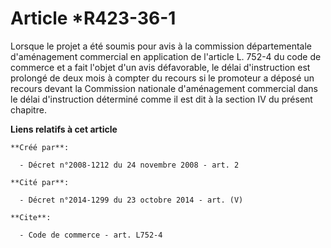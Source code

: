 # Article *R423-36-1

Lorsque le projet a été soumis pour avis à la commission départementale d'aménagement commercial en application de l'article
L. 752-4 du code de commerce et a fait l'objet d'un avis défavorable, le délai d'instruction est prolongé de deux mois à
compter du recours si le promoteur a déposé un recours devant la Commission nationale d'aménagement commercial dans le délai
d'instruction déterminé comme il est dit à la section IV du présent chapitre.

**Liens relatifs à cet article**

	**Créé par**:

	  - Décret n°2008-1212 du 24 novembre 2008 - art. 2

	**Cité par**:

	  - Décret n°2014-1299 du 23 octobre 2014 - art. (V)

	**Cite**:

	  - Code de commerce - art. L752-4
